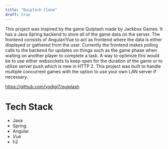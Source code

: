 ```yaml
---
title: "Quiplash Clone"
draft: true
---
```


This project was inspired by the game Quiplash made by Jackbox Games.
It has a Java Spring backend to store all of the game data on the server.
The frontend consists of Angular/Vue to act as frontend where the data is either displayed or gathered from the user.
Currently the frontend makes polling calls to the backend for updates on things such as the game phase when waiting on another player to complete a task.
A way to optimize this would be to use either websockets to keep open for the duration of the game or to utilize server push which is new in HTTP 2.
This project was built to handle multiple concurrent games with the option to use your own LAN server if necessary.

https://github.com/yodigi7/quiplash

# Tech Stack

* Java
* Spring
* Angular
* Vue
* h2
